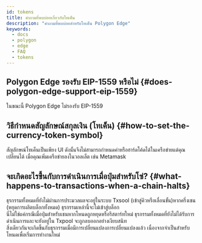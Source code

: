 ```yaml
---
id: tokens
title: คำถามที่พบบ่อยเกี่ยวกับโทเค็น
description: "คำถามที่พบบ่อยสำหรับโทเค็น Polygon Edge"
keywords:
  - docs
  - polygon
  - edge
  - FAQ
  - tokens
---
```


## Polygon Edge รองรับ EIP-1559 หรือไม่ {#does-polygon-edge-support-eip-1559}
ในขณะนี้ Polygon Edge ไม่รองรับ EIP-1559

## วิธีกำหนดสัญลักษณ์สกุลเงิน (โทเค็น) {#how-to-set-the-currency-token-symbol}

สัญลักษณ์โทเค็นเป็นเพียง UI ดังนั้นจึงไม่สามารถกำหนดค่าหรือฮาร์ดโค้ดได้ในเครือข่ายแต่คุณเปลี่ยนได้ เมื่อคุณเพิ่มเครือข่ายลงในวอลเล็ต เช่น Metamask

## จะเกิดอะไรขึ้นกับการดำเนินการเมื่อปุ่มสำหรับโซ่? {#what-happens-to-transactions-when-a-chain-halts}

ธุรกรรมทั้งหมดที่ยังไม่ผ่านการประมวลผลจะอยู่ในระบบ Txsool (เข้าสู่คิวหรือเลื่อนขั้น)หากครึ่งเชน (หยุดการผลิตบล็อกทั้งหมด) ธุรกรรมเหล่านี้จะไม่เข้าสู่บล็อก<br/>นี่ไม่ใช่แค่กรณีเมื่อปุ่มสำหรับเชนหากโหนดถูกหยุดหรือรีสตาร์ทใหม่ ธุรกรรมทั้งหมดที่ยังไม่ได้รับการดำเนินการและจะยังอยู่ใน Txpool จะถูกลบออกอย่างเงียบสนิท<br/>สิ่งเดียวกันจะเกิดขึ้นกับธุรกรรมเมื่อมีการเปลี่ยนแปลงการเปลี่ยนแปลงแล้ว เนื่องจากจำเป็นสำหรับโหนดเพื่อเริ่มการทำงานใหม่
